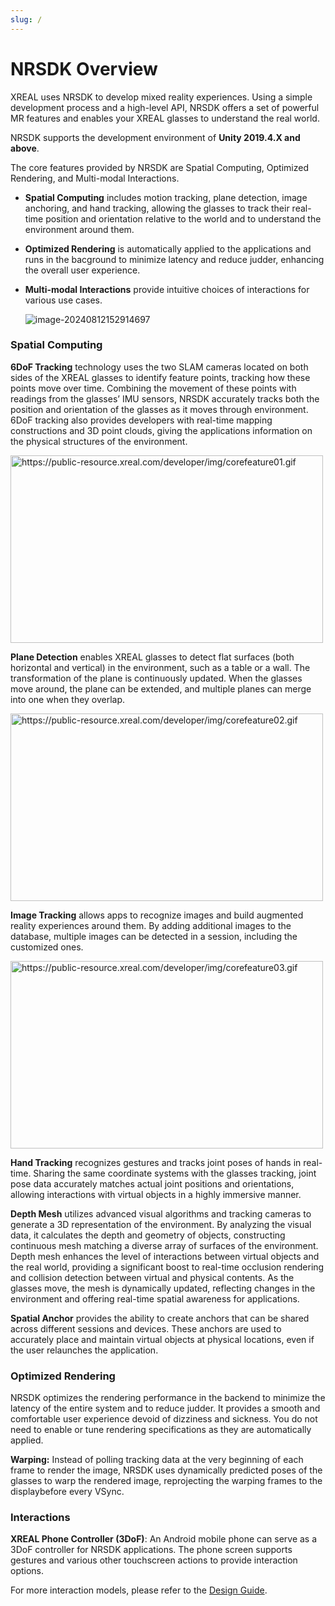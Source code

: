 ```yaml
---
slug: /
---
```

# NRSDK Overview

XREAL uses NRSDK to develop mixed reality experiences. Using a simple development process and a high-level API, NRSDK offers a set of powerful MR features and enables your XREAL glasses to understand the real world.

NRSDK supports the development environment of **Unity 2019.4.X and above**.

The core features provided by NRSDK are Spatial Computing, Optimized Rendering, and Multi-modal Interactions.

- **Spatial Computing** includes motion tracking, plane detection, image anchoring, and hand tracking, allowing the glasses to track their real-time position and orientation relative to the world and to understand the environment around them.

- **Optimized Rendering** is automatically applied to the applications and runs in the bacground to minimize latency and reduce judder, enhancing the overall user experience.

- **Multi-modal Interactions** provide intuitive choices of interactions for various use cases.

  ![image-20240812152914697](https://pub-8dffc52979c34362aa2dbe3a43f0792a.r2.dev/2024/08/19f0b5a021f7334203becaf77e10a8d7.png)

### Spatial Computing

**6DoF Tracking** technology uses the two SLAM cameras located on both sides of the XREAL glasses to identify feature points, tracking how these points move over time. Combining the movement of these points with readings from the glasses’ IMU sensors, NRSDK accurately tracks both the position and orientation of the glasses as it moves through environment. 6DoF tracking also provides developers with real-time mapping constructions and 3D point clouds, giving the applications information on the physical structures of the environment.

<img src="https://xreal.gitbook.io/~gitbook/image?url=https%3A%2F%2Fpublic-resource.xreal.com%2Fdeveloper%2Fimg%2Fcorefeature01.gif&width=300&dpr=4&quality=100&sign=478bb33af5dd3fef519c963cfa870c6af3dc8714633bf8b78ac7241f560a4450" alt="https://public-resource.xreal.com/developer/img/corefeature01.gif" width="500" height = "300" />

**Plane Detection** enables XREAL glasses to detect flat surfaces (both horizontal and vertical) in the environment, such as a table or a wall. The transformation of the plane is continuously updated. When the glasses move around, the plane can be extended, and multiple planes can merge into one when they overlap.

<img src="https://xreal.gitbook.io/~gitbook/image?url=https%3A%2F%2Fpublic-resource.xreal.com%2Fdeveloper%2Fimg%2Fcorefeature02.gif&width=300&dpr=4&quality=100&sign=fd54d3c57e53478a3efc13a99869039a3656772999f41ca10b18867514401b6c" alt="https://public-resource.xreal.com/developer/img/corefeature02.gif" width="500" height = "300"  />

**Image Tracking** allows apps to recognize images and build augmented reality experiences around them. By adding additional images to the database, multiple images can be detected in a session, including the customized ones.

<img src="https://xreal.gitbook.io/~gitbook/image?url=https%3A%2F%2Fpublic-resource.xreal.com%2Fdeveloper%2Fimg%2Fcorefeature03.gif&width=300&dpr=4&quality=100&sign=8b194ff3de826873e38da04703f6cae700f11e43e82ba9cc6dc0d3474f9dcb48" alt="https://public-resource.xreal.com/developer/img/corefeature03.gif" width="500" height = "300"  />

**Hand Tracking** recognizes gestures and tracks joint poses of hands in real-time. Sharing the same coordinate systems with the glasses tracking, joint pose data accurately matches actual joint positions and orientations, allowing interactions with virtual objects in a highly immersive manner.

**Depth Mesh** utilizes advanced visual algorithms and tracking cameras to generate a 3D representation of the environment. By analyzing the visual data, it calculates the depth and geometry of objects, constructing continuous mesh matching a diverse array of surfaces of the environment. Depth mesh enhances the level of interactions between virtual objects and the real world, providing a significant boost to real-time occlusion rendering and collision detection between virtual and physical contents. As the glasses move, the mesh is dynamically updated, reflecting changes in the environment and offering real-time spatial awareness for applications.

**Spatial Anchor** provides the ability to create anchors that can be shared across different sessions and devices. These anchors are used to accurately place and maintain virtual objects at physical locations, even if the user relaunches the application.

### Optimized Rendering

NRSDK optimizes the rendering performance in the backend to minimize the latency of the entire system and to reduce judder. It provides a smooth and comfortable user experience devoid of dizziness and sickness. You do not need to enable or tune rendering specifications as they are automatically applied.

**Warping:** Instead of polling tracking data at the very beginning of each frame to render the image, NRSDK uses dynamically predicted poses of the glasses to warp the rendered image, reprojecting the warping frames to the displaybefore every VSync.

### Interactions

**XREAL Phone Controller (3DoF)**: An Android mobile phone can serve as a 3DoF controller for NRSDK applications. The phone screen supports gestures and various other touchscreen actions to provide interaction options.

For more interaction models, please refer to the [Design Guide](./15_Design%20Guide/3_Controlling.md).
